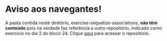 # Aviso aos navegantes!

A pasta contida neste diretório, exercise-sequelize-associations, **não têm conteúdo** pois na verdade faz referência a outro repositório, indicado como exercício no dia 2 do bloco 24. 
Clique [aqui](https://github.com/leobmend/exercise-sequelize-associations) para acessar o repositório.